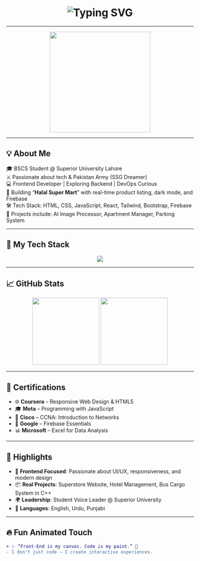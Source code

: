 <h1 align="center">
  <img src="https://readme-typing-svg.demolab.com?font=Fira+Code&weight=700&pause=1000&color=F7971E&background=FEE8D0FF&center=true&vCenter=true&lines=Hi+there+%F0%9F%91%8B%2C+I'm+Muhammad+Shumail+Affan!;CS+Student+%7C+Web+Dev+%7C+Future+SSG+Officer;Frontend+%7C+React+%7C+Bootstrap+%7C+Tailwind;Coding+Dreamer+%F0%9F%8E%A8+Builder+of+Digital+Worlds!" alt="Typing SVG" />
</h1>

---

<div align="center">
  <img src="https://media.giphy.com/media/qgQUggAC3Pfv687qPC/giphy.gif" width="270px" height="auto" />
</div>

---

## 💡 About Me

🎓 BSCS Student @ Superior University Lahore  
⚔️ Passionate about tech & Pakistan Army (SSG Dreamer)  
💻 Frontend Developer | Exploring Backend | DevOps Curious  
🛒 Building “**Halal Super Mart**” with real-time product listing, dark mode, and Firebase  
🛠️ Tech Stack: HTML, CSS, JavaScript, React, Tailwind, Bootstrap, Firebase  
📂 Projects include: AI Image Processor, Apartment Manager, Parking System  

---

## 🚀 My Tech Stack

<p align="center">
  <img src="https://skillicons.dev/icons?i=html,css,js,react,tailwind,bootstrap,firebase,git,vscode" />
</p>

---

## 📈 GitHub Stats

<div align="center">
  <img src="https://github-readme-stats.vercel.app/api?username=shumailaffan&show_icons=true&theme=radical" height="180"/>
  <img src="https://github-readme-stats.vercel.app/api/top-langs/?username=shumailaffan&layout=compact&theme=radical" height="180"/>
</div>

---

## 🏅 Certifications

- 🌐 **Coursera** – Responsive Web Design & HTML5  
- 🎓 **Meta** – Programming with JavaScript  
- 🔐 **Cisco** – CCNA: Introduction to Networks  
- 💾 **Google** – Firebase Essentials  
- 📊 **Microsoft** – Excel for Data Analysis  

---

## 🌟 Highlights

- 🎯 **Frontend Focused**: Passionate about UI/UX, responsiveness, and modern design  
- 📦 **Real Projects**: Superstore Website, Hotel Management, Bus Cargo System in C++  
- 🌍 **Leadership**: Student Voice Leader @ Superior University  
- 💬 **Languages**: English, Urdu, Punjabi  

---

## 🔥 Fun Animated Touch

```diff
+ ✨ “Front-End is my canvas. Code is my paint.” 🎨
- I don't just code — I create interactive experiences.
